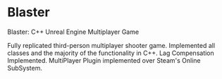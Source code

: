 # Blaster
Blaster: C++ Unreal Engine Multiplayer Game

Fully replicated third-person multiplayer shooter game.
Implemented all classes and the majority of the functionality in C++.
Lag Compensation Implemented.
MultiPlayer Plugin implemented over Steam's Online SubSystem.
